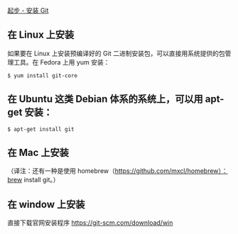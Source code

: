 [起步 - 安装 Git](https://git-scm.com/book/zh/v1/%E8%B5%B7%E6%AD%A5-%E5%AE%89%E8%A3%85-Git)

## 在 Linux 上安装
如果要在 Linux 上安装预编译好的 Git 二进制安装包，可以直接用系统提供的包管理工具。在 Fedora 上用 yum 安装：
```
$ yum install git-core
```

## 在 Ubuntu 这类 Debian 体系的系统上，可以用 apt-get 安装：
```
$ apt-get install git
```

## 在 Mac 上安装
（译注：还有一种是使用 homebrew（https://github.com/mxcl/homebrew）：brew install git。）

## 在 window 上安装
直接下载官网安装程序
https://git-scm.com/download/win

